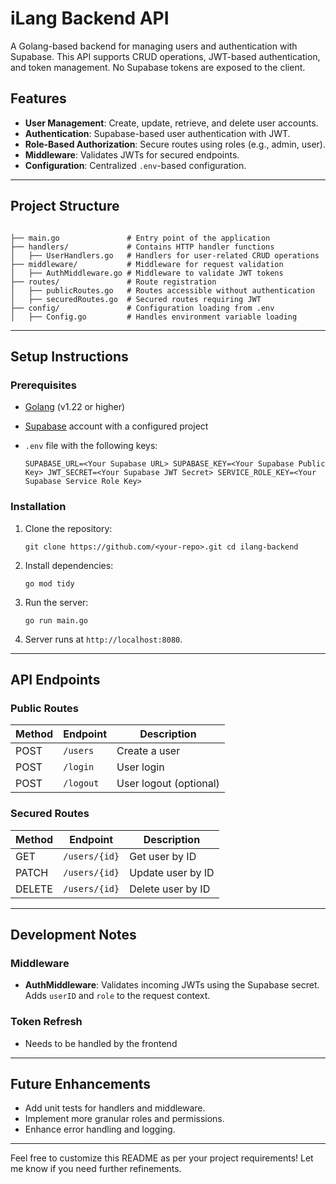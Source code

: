 # iLang Backend API

A Golang-based backend for managing users and authentication with Supabase. This API supports CRUD operations, JWT-based authentication, and token management. No Supabase tokens are exposed to the client.

## Features

- **User Management**: Create, update, retrieve, and delete user accounts.
- **Authentication**: Supabase-based user authentication with JWT.
- **Role-Based Authorization**: Secure routes using roles (e.g., admin, user).
- **Middleware**: Validates JWTs for secured endpoints.
- **Configuration**: Centralized `.env`-based configuration.

---

## Project Structure

```TXT

├── main.go               # Entry point of the application
├── handlers/             # Contains HTTP handler functions
│   ├── UserHandlers.go   # Handlers for user-related CRUD operations
├── middleware/           # Middleware for request validation
│   ├── AuthMiddleware.go # Middleware to validate JWT tokens
├── routes/               # Route registration
│   ├── publicRoutes.go   # Routes accessible without authentication
│   ├── securedRoutes.go  # Secured routes requiring JWT
├── config/               # Configuration loading from .env
│   ├── Config.go         # Handles environment variable loading

```

---

## Setup Instructions

### Prerequisites

- [Golang](https://go.dev/) (v1.22 or higher)
- [Supabase](https://supabase.com/) account with a configured project
- `.env` file with the following keys:

    `SUPABASE_URL=<Your Supabase URL> SUPABASE_KEY=<Your Supabase Public Key> JWT_SECRET=<Your Supabase JWT Secret> SERVICE_ROLE_KEY=<Your Supabase Service Role Key>`


### Installation

1. Clone the repository:

    `git clone https://github.com/<your-repo>.git cd ilang-backend`

2. Install dependencies:

    `go mod tidy`

3. Run the server:

    `go run main.go`

4. Server runs at `http://localhost:8080`.


---

## API Endpoints

### Public Routes

|Method|Endpoint|Description|
|---|---|---|
|POST|`/users`|Create a user|
|POST|`/login`|User login|
|POST|`/logout`|User logout (optional)|

### Secured Routes

|Method|Endpoint|Description|
|---|---|---|
|GET|`/users/{id}`|Get user by ID|
|PATCH|`/users/{id}`|Update user by ID|
|DELETE|`/users/{id}`|Delete user by ID|

---

## Development Notes

### Middleware

- **AuthMiddleware**: Validates incoming JWTs using the Supabase secret. Adds `userID` and `role` to the request context.

### Token Refresh

- Needs to be handled by the frontend

---

## Future Enhancements

- Add unit tests for handlers and middleware.
- Implement more granular roles and permissions.
- Enhance error handling and logging.

---

Feel free to customize this README as per your project requirements! Let me know if you need further refinements. ​​
